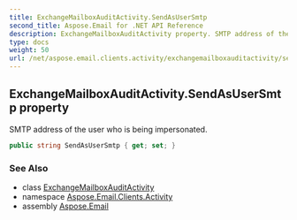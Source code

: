 ```yaml
---
title: ExchangeMailboxAuditActivity.SendAsUserSmtp
second_title: Aspose.Email for .NET API Reference
description: ExchangeMailboxAuditActivity property. SMTP address of the user who is being impersonated
type: docs
weight: 50
url: /net/aspose.email.clients.activity/exchangemailboxauditactivity/sendasusersmtp/
---
```

## ExchangeMailboxAuditActivity.SendAsUserSmtp property

SMTP address of the user who is being impersonated.

```csharp
public string SendAsUserSmtp { get; set; }
```

### See Also

* class [ExchangeMailboxAuditActivity](../)
* namespace [Aspose.Email.Clients.Activity](../../exchangemailboxauditactivity/)
* assembly [Aspose.Email](../../../)


